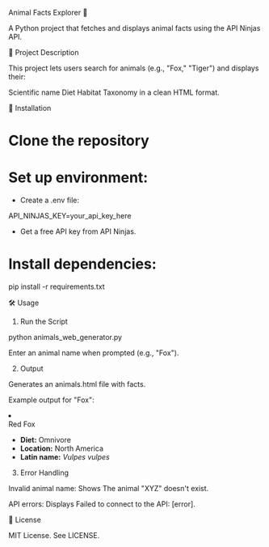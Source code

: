 Animal Facts Explorer 🐾

A Python project that fetches and displays animal facts using the API Ninjas API.

📌 Project Description

This project lets users search for animals (e.g., "Fox," "Tiger") and displays their:

Scientific name
Diet
Habitat
Taxonomy
in a clean HTML format.

🚀 Installation

# Clone the repository

# Set up environment:

- Create a .env file:

API_NINJAS_KEY=your_api_key_here

- Get a free API key from API Ninjas.

# Install dependencies:

pip install -r requirements.txt

🛠 Usage

1. Run the Script


python animals_web_generator.py

Enter an animal name when prompted (e.g., "Fox").

2. Output

Generates an animals.html file with facts.

Example output for "Fox":

<li class="cards__item">
  <div class="card__title">Red Fox</div>
  <div class="card__text">
    <ul>
      <li><strong>Diet:</strong> Omnivore</li>
      <li><strong>Location:</strong> North America</li>
      <li><strong>Latin name:</strong> <em>Vulpes vulpes</em></li>
    </ul>
  </div>
</li>

3. Error Handling

Invalid animal name: Shows The animal "XYZ" doesn't exist.

API errors: Displays Failed to connect to the API: [error].

📜 License

MIT License. See LICENSE.